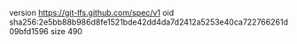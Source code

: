 version https://git-lfs.github.com/spec/v1
oid sha256:2e5bb88b986d8fe1521bde42dd4da7d2412a5253e40ca722766261d09bfd1596
size 490
